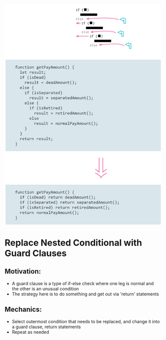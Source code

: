 ![Guard-Clauses](/Conditional-Logic/Replace-Nested-Conditional-with-Guard-Clauses/img/Guard-Clauses.PNG)

# Replace Nested Conditional with Guard Clauses


## Motivation:
- A guard clause is a type of if-else check where one leg is normal and the other is an unusual condition
- The strategy here is to do something and get out via 'return' statements


## Mechanics:
- Select outermost condition that needs to be replaced, and change it into a guard clause, return statements
- Repeat as needed